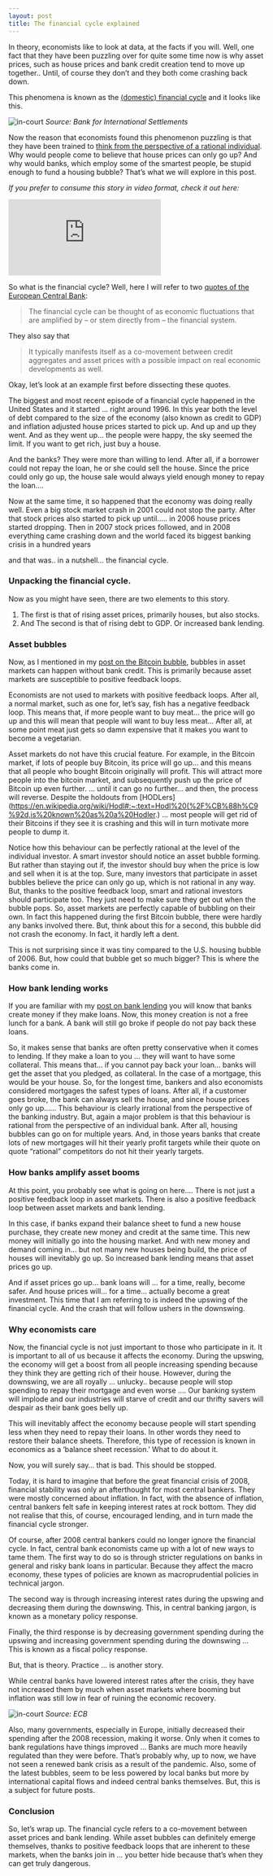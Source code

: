 ```yaml
---
layout: post
title: The financial cycle explained
---
```


In theory, economists like to look at data, at the facts if you will. Well, one fact that they have been puzzling over for quite some time now is why asset prices, such as house prices and bank credit creation tend to move up together.. Until, of course they don’t and they both come crashing back down.

This phenomena is known as the [(domestic) financial cycle](https://www.bis.org/publ/work864.htm) and it looks like this.

![in-court](../img/fin-cycle-pic.png)
*Source: Bank for International Settlements*

Now the reason that economists found this phenomenon puzzling is that they have been trained to [think from the perspective of a rational individual](https://www.investopedia.com/terms/h/homoeconomicus.asp#:~:text=Homo%20economicus%2C%20or%20economic%20human,monetary%20and%20non%2Dmonetary%20gains.).
Why would people come to believe that house prices can only go up? And why would banks, which employ some of the smartest people, be stupid enough to fund a housing bubble?
That’s what we will explore in this post.

*If you prefer to consume this story in video format, check it out here:*

<div class="video-container">
  <iframe src="https://www.youtube.com/embed/90qZccMiW5s" frameborder="0" allow="accelerometer; autoplay; encrypted-media; gyroscope; picture-in-picture" allowfullscreen></iframe>
</div>

So what is the financial cycle? Well, here I will refer to two [quotes of the European Central Bank](https://www.ecb.europa.eu/pub/pdf/other/eb201701_focus02.en.pdf):

> The financial cycle can be thought of as economic fluctuations that are amplified by – or stem directly from – the financial system.

They also say that  

> It typically manifests itself as a co-movement between credit aggregates and asset prices with a possible impact on real economic developments as well.

Okay, let’s look at an example first before dissecting these quotes.

The biggest and most recent episode of a financial cycle happened in the United States and it started … right around 1996. In this year both the level of debt compared to the size of the economy (also known as credit to GDP) and inflation adjusted house prices started to pick up. And up and up they went. And as they went up… the people were happy, the sky seemed the limit. If you want to get rich, just buy a house.

And the banks? They were more than willing to lend. After all, if a borrower could not repay the loan, he or she could sell the house. Since the price could only go up, the house sale would always yield enough money to repay the loan….

Now at the same time, it so happened that the economy was doing really well. Even a big stock market crash in 2001 could not stop the party. After that stock prices also started to pick up until….. in 2006 house prices started dropping. Then in 2007 stock prices followed, and in 2008 everything came crashing down and the world faced its biggest banking crisis in a hundred years

and that was.. in a nutshell… the financial cycle.

### Unpacking the financial cycle.

Now as you might have seen, there are two elements to this story.

1. The first is that of rising asset prices, primarily houses, but also stocks.
2. And The second is that of rising debt to GDP. Or increased bank lending.

### Asset bubbles

Now, as I mentioned in my [post on the Bitcoin bubble](https://www.moneymacro.rocks/2020-12-18-bitcoin-bubble/), bubbles in asset markets can happen without bank credit. This is primarily because asset markets are susceptible to positive feedback loops.

Economists are not used to markets with positive feedback loops. After all, a normal market, such as one for, let’s say, fish has a negative feedback loop. This means that, if more people want to buy meat… the price will go up and this will mean that people will want to buy less meat… After all, at some point meat just gets so damn expensive that it makes you want to become a vegetarian.

Asset markets do not have this crucial feature. For example, in the Bitcoin market, if lots of people buy Bitcoin, its price will go up… and this means that all people who bought Bitcoin originally will profit. This will attract more people into the bitcoin market, and subsequently push up the price of Bitcoin up even further. … until it can go no further… and then, the process will reverse. Despite the holdouts from [HODLers](https://en.wikipedia.org/wiki/Hodl#:~:text=Hodl%20(%2F%CB%88h%C9%92d,is%20known%20as%20a%20Hodler.) … most people will get rid of their Bitcoins if they see it is crashing and this will in turn motivate more people to dump it.

Notice how this behaviour can be perfectly rational at the level of the individual investor. A smart investor should notice an asset bubble forming. But rather than staying out if, the investor should buy when the price is low and sell when it is at the top. Sure, many investors that participate in asset bubbles believe the price can only go up, which is not rational in any way. But, thanks to the positive feedback loop, smart and rational investors should participate too. They just need to make sure they get out when the bubble pops.
So, asset markets are perfectly capable of bubbling on their own. In fact this happened during the first Bitcoin bubble, there were hardly any banks involved there.
But, think about this for a second, this bubble did not crash the economy. In fact, it hardly left a dent.

This is not surprising since it was tiny compared to the U.S. housing bubble of 2006. But, how could that bubble get so much bigger? This is where the banks come in.

### How bank lending works

If you are familiar with my [post on bank lending](https://www.moneymacro.rocks/2020-03-28-banks-make-money/) you will know that banks create money if they make loans. Now, this money creation is not a free lunch for a bank. A bank will still go broke if people do not pay back these loans.

So, it makes sense that banks are often pretty conservative when it comes to lending. If they make a loan to you … they will want to have some collateral. This means that… if you cannot pay back your loan… banks will get the asset that you pledged, as collateral. In the case of a mortgage, this would be your house. So, for the longest time, bankers and also economists considered mortgages the safest types of loans. After all, if a customer goes broke, the bank can always sell the house, and since house prices only go up……
This behaviour is clearly irrational from the perspective of the banking industry. But, again a major problem is that this behaviour is rational from the perspective of an individual bank. After all, housing bubbles can go on for multiple years. And, in those years banks that create lots of new mortgages will hit their yearly profit targets while their quote on quote “rational” competitors do not hit their yearly targets.  

### How banks amplify asset booms

At this point, you probably see what is going on here…. There is not just a positive feedback loop in asset markets. There is also a positive feedback loop between asset markets and bank lending.

In this case, if banks expand their balance sheet to fund a new house purchase, they create new money and credit at the same time. This new money will initially go into the housing market. And with new money and demand coming in… but not many new houses being build, the price of houses will inevitably go up.
So increased bank lending means that asset prices go up.

And if asset prices go up… bank loans will … for a time, really, become safer. And house prices will… for a time… actually become a great investment.
This time that I am referring to is indeed the upswing of the financial cycle. And the crash that will follow ushers in the downswing.

### Why economists care

Now, the financial cycle is not just important to those who participate in it. It is important to all of us because it affects the economy. During the upswing, the economy will get a boost from all people increasing spending because they think they are getting rich of their house. However, during the downswing, we are all royally … unlucky.. because people will stop spending to repay their mortgage and even worse …. Our banking system will implode and our industries will starve of credit and our thrifty savers will despair as their bank goes belly up.

This will inevitably affect the economy because people will start spending less when they need to repay their loans. In other words they need to restore their balance sheets. Therefore, this type of recession is known in economics as a ‘balance sheet recession.’
What to do about it.

Now, you will surely say… that is bad. This should be stopped.

Today, it is hard to imagine that before the great financial crisis of 2008, financial stability was only an afterthought for most central bankers. They were mostly concerned about inflation. In fact, with the absence of inflation, central bankers felt safe in keeping interest rates at rock bottom. They did not realise that this, of course, encouraged lending, and in turn made the financial cycle stronger.

Of course, after 2008 central bankers could no longer ignore the financial cycle. In fact, central bank economists came up with a lot of new ways to tame them.
The first way to do so is through stricter regulations on banks in general and risky bank loans in particular. Because they affect the macro economy, these types of policies are known as macroprudential policies in technical jargon.

The second way is through increasing interest rates during the upswing and decreasing them during the downswing. This, in central banking jargon, is known as a monetary policy response.

Finally, the third response is by decreasing government spending during the upswing and increasing government spending during the downswing … This is known as a fiscal policy response.

But, that is theory. Practice … is another story.

While central banks have lowered interest rates after the crisis, they have not increased them by much when asset markets where booming but inflation was still low in fear of ruining the economic recovery.

![in-court](../img/i-rates-euro.png)
*Source: ECB*

Also, many governments, especially in Europe, initially decreased their spending after the 2008 recession, making it worse.  Only when it comes to bank regulations have things improved … Banks are much more heavily regulated than they were before. That’s probably why, up to now, we have not seen a renewed bank crisis as a result of the pandemic.
Also, some of the latest bubbles, seem to be less powered by local banks but more by international capital flows and indeed central banks themselves. But, this is a subject for future posts.  

### Conclusion

So, let’s wrap up. The financial cycle refers to a co-movement between asset prices and bank lending. While asset bubbles can definitely emerge themselves, thanks to positive feedback loops that are inherent to these markets, when the banks join in …  you better hide because that’s when they can get truly dangerous.

